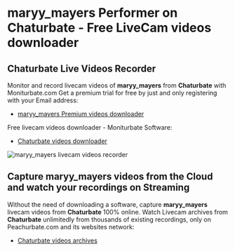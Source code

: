 # maryy_mayers Performer on Chaturbate - Free LiveCam videos downloader

## Chaturbate Live Videos Recorder

Monitor and record livecam videos of **maryy_mayers** from **Chaturbate** with Moniturbate.com
Get a premium trial for free by just and only registering with your Email address:
* [maryy_mayers Premium videos downloader](https://moniturbate.com/request-demo-licence-key.html)

Free livecam videos downloader - Moniturbate Software:
* [Chaturbate videos downloader](https://moniturbate.com/moniturbate-download-software.html)

![maryy_mayers livecam videos recorder](https://peachurnet.com/templates/moniturbate-software.png)


## Capture maryy_mayers videos from the Cloud and watch your recordings on Streaming

Without the need of downloading a software, capture **maryy_mayers** livecam videos from **Chaturbate** 100% online.
Watch Livecam archives from **Chaturbate** unlimitedly from thousands of existing recordings, only on Peachurbate.com and its websites network:
* [Chaturbate videos archives](https://peachurnet.com/)